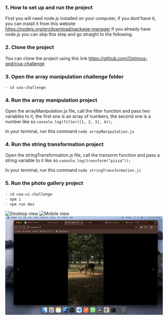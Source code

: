 ### 1. How to set up and run the project

First you will need node.js installed on your computer, if you dont'have it, you can install it from this website <https://nodejs.org/en/download/package-manager> if you already have node.js you can skip this step and go straight to the following.

### 2. Clone the project

You can clone the project using this link <https://github.com/Optimus-ged/coa-challenge>

### 3. Open the array manipulation challenge folder

    - cd coa-challenge

### 4. Run the array manipulation project

Open the arrayManipulation.js file, call the filter function and pass two variables to it, the first one is an array of numbers, the second one is a number like so
`console.log(filter([1, 2, 3], 4));`

In your terminal, run this command
`node arrayManipulation.js`

### 4. Run the string transformation project

Open the stringTransformation.js file, call the transorm function and pass a string variable to it like so
`console.log(transform("pizza"));`

In your terminal, run this command
`node stringTransformation.js`

### 5. Run the photo gallery project

    - cd coa-ui-challenge
    - npm i
    - npm run dev

![Desktop view](/screenshots/desktop-view.png)
![Mobile view](/screenshots/mobile-view.png)
![fullscreen view](/screenshots/fullscreen-view.png)
